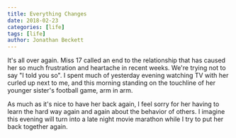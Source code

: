 ```yaml
---
title: Everything Changes
date: 2018-02-23
categories: [life]
tags: [life]
author: Jonathan Beckett
---
```


It's all over again. Miss 17 called an end to the relationship that has caused her so much frustration and heartache in recent weeks. We're trying not to say "I told you so". I spent much of yesterday evening watching TV with her curled up next to me, and this morning standing on the touchline of her younger sister's football game, arm in arm.

As much as it's nice to have her back again, I feel sorry for her having to learn the hard way again and again about the behavior of others. I imagine this evening will turn into a late night movie marathon while I try to put her back together again.